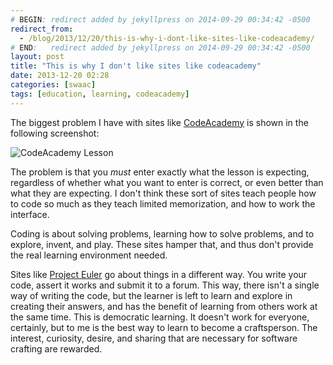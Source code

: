```yaml
---
# BEGIN: redirect added by jekyllpress on 2014-09-29 00:34:42 -0500
redirect_from:
  - /blog/2013/12/20/this-is-why-i-dont-like-sites-like-codeacademy/
# END:   redirect added by jekyllpress on 2014-09-29 00:34:42 -0500
layout: post
title: "This is why I don't like sites like codeacademy"
date: 2013-12-20 02:28
categories: [swaac]
tags: [education, learning, codeacademy]
---
```


The biggest problem I have with sites like
[CodeAcademy](http://codeacademy.ocm) is shown in the following
screenshot:

![CodeAcademy Lesson](/images/codeacademy-issue.jpg "Issue with how you can't really code in on-line learning sites") 

The problem is that you *must* enter exactly what the lesson is
expecting, regardless of whether what you want to enter is correct, or
even better than what they are expecting. I don't think these sort of
sites teach people how to code so much as they teach limited
memorization, and how to work the interface.

Coding is about solving problems, learning how to solve problems, and
to explore, invent, and play. These sites hamper that, and thus don't
provide the real learning environment needed.

Sites like [Project Euler](http://projecteuler.net) go about things in
a different way. You write your code, assert it works and submit it to
a forum. This way, there isn't a single way of writing the code, but
the learner is left to learn and explore in creating their answers,
and has the benefit of learning from others work at the same
time. This is democratic learning. It doesn't work for everyone,
certainly, but to me is the best way to learn to become a
craftsperson. The interest, curiosity, desire, and sharing that are
necessary for software crafting are rewarded.
